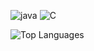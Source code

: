 ![java](https://user-images.githubusercontent.com/83002941/116004527-b32a7300-a620-11eb-8510-27ae9d52f9ce.gif)
![C](https://user-images.githubusercontent.com/83002941/116005341-1b2e8880-a624-11eb-8b0d-7a8427481465.gif)






![Top Languages](https://github-readme-stats.vercel.app/api/top-langs/?username=codelust)




